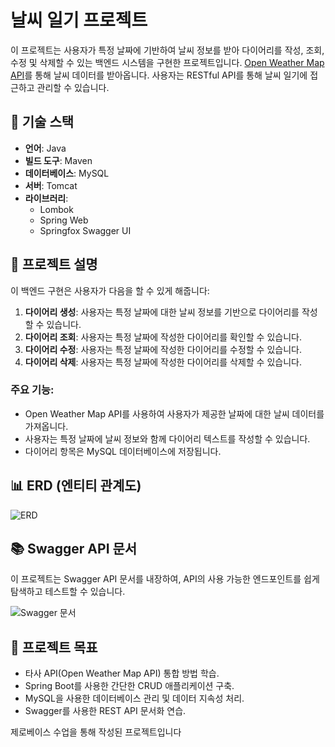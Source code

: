 # 날씨 일기 프로젝트

이 프로젝트는 사용자가 특정 날짜에 기반하여 날씨 정보를 받아 다이어리를 작성, 조회, 수정 및 삭제할 수 있는 백엔드 시스템을 구현한 프로젝트입니다. [Open Weather Map API](https://openweathermap.org/)를 통해 날씨 데이터를 받아옵니다. 사용자는 RESTful API를 통해 날씨 일기에 접근하고 관리할 수 있습니다.

## 🚀 **기술 스택**
- **언어**: Java
- **빌드 도구**: Maven
- **데이터베이스**: MySQL
- **서버**: Tomcat
- **라이브러리**:
  - Lombok
  - Spring Web
  - Springfox Swagger UI

## 📝 **프로젝트 설명**
이 백엔드 구현은 사용자가 다음을 할 수 있게 해줍니다:
1. **다이어리 생성**: 사용자는 특정 날짜에 대한 날씨 정보를 기반으로 다이어리를 작성할 수 있습니다.
2. **다이어리 조회**: 사용자는 특정 날짜에 작성한 다이어리를 확인할 수 있습니다.
3. **다이어리 수정**: 사용자는 특정 날짜에 작성한 다이어리를 수정할 수 있습니다.
4. **다이어리 삭제**: 사용자는 특정 날짜에 작성한 다이어리를 삭제할 수 있습니다.

### 주요 기능:
- Open Weather Map API를 사용하여 사용자가 제공한 날짜에 대한 날씨 데이터를 가져옵니다.
- 사용자는 특정 날짜에 날씨 정보와 함께 다이어리 텍스트를 작성할 수 있습니다.
- 다이어리 항목은 MySQL 데이터베이스에 저장됩니다.

## 📊 **ERD (엔티티 관계도)**

![ERD](https://github.com/user-attachments/assets/79066b6d-b468-40da-9045-0cb4fbc9d989)

## 📚 **Swagger API 문서**

이 프로젝트는 Swagger API 문서를 내장하여, API의 사용 가능한 엔드포인트를 쉽게 탐색하고 테스트할 수 있습니다.

![Swagger 문서](https://github.com/user-attachments/assets/aa159c5a-867f-4e5d-aaa6-49acd3f4500b)

## 🧳 **프로젝트 목표**
- 타사 API(Open Weather Map API) 통합 방법 학습.
- Spring Boot를 사용한 간단한 CRUD 애플리케이션 구축.
- MySQL을 사용한 데이터베이스 관리 및 데이터 지속성 처리.
- Swagger를 사용한 REST API 문서화 연습.

제로베이스 수업을 통해 작성된 프로젝트입니다
